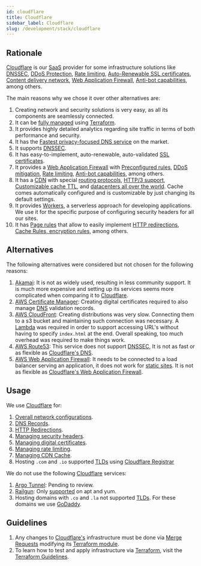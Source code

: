 ```yaml
---
id: cloudflare
title: Cloudflare
sidebar_label: Cloudflare
slug: /development/stack/cloudflare
---
```


## Rationale

[Cloudflare][CLOUDFLARE]
is our [SaaS](https://en.wikipedia.org/wiki/Software_as_a_service)
provider for some infrastructure solutions like
[DNSSEC][DNSSEC],
[DDoS Protection](https://www.cloudflare.com/ddos/),
[Rate limiting](https://www.cloudflare.com/rate-limiting/),
[Auto-Renewable SSL certificates](https://www.cloudflare.com/ssl/),
[Content delivery network](https://www.cloudflare.com/cdn/),
[Web Application Firewall][WAF],
[Anti-bot capabilities](https://blog.cloudflare.com/super-bot-fight-mode/),
among others.

The main reasons why we chose it
over other alternatives are:

1. Creating network and security solutions is very easy,
  as all its components are seamlessly connected.
1. It can be
  [fully managed](https://registry.terraform.io/providers/cloudflare/cloudflare/latest/docs)
  using [Terraform](/development/stack/terraform).
1. It provides highly detailed analytics regarding site traffic
  in terms of both performance and security.
1. It has the
  [Fastest privacy-focused DNS service](https://blog.cloudflare.com/announcing-1111/)
  on the market.
1. It supports [DNSSEC][DNSSEC].
1. It has easy-to-implement, auto-renewable, auto-validated
  [SSL certificates](https://www.cloudflare.com/ssl/).
1. It provides a
  [Web Application Firewall][WAF]
  with
  [Preconfigured rules](https://www.cloudflare.com/learning/security/threats/owasp-top-10/),
  [DDoS mitigation](https://www.cloudflare.com/learning/ddos/ddos-mitigation/),
  [Rate limiting](https://www.cloudflare.com/en-au/rate-limiting/),
  [Anti-bot capabilities](https://blog.cloudflare.com/super-bot-fight-mode/),
  among others.
1. It has a
  [CDN](https://www.cloudflare.com/cdn/)
  with special
  [routing protocols](https://www.cloudflare.com/products/argo-smart-routing/),
  [HTTP/3 support](https://blog.cloudflare.com/http3-the-past-present-and-future/),
  [Customizable cache TTL](https://support.cloudflare.com/hc/en-us/articles/218411427-What-does-edge-cache-expire-TTL-mean-#summary-of-page-rules-settings),
  and [datacenters all over the world](https://www.cloudflare.com/network/).
  Cache comes automatically configured
  and is customizable by just changing
  its default settings.
1. It provides
  [Workers](https://workers.cloudflare.com/),
  a serverless approach for developing applications.
  We use it for the specific purpose of configuring
  security headers for all our sites.
1. It has
  [Page rules](https://support.cloudflare.com/hc/en-us/articles/218411427-Understanding-and-Configuring-Cloudflare-Page-Rules-Page-Rules-Tutorial-)
  that allow to easily implement
  [HTTP redirections](https://developer.mozilla.org/en-US/docs/Web/HTTP/Redirections),
  [Cache Rules, encryption rules](https://support.cloudflare.com/hc/en-us/articles/202775670-Customizing-Cloudflare-s-cache),
  among others.

## Alternatives

The following alternatives were considered
but not chosen for the following reasons:

1. [Akamai](https://www.akamai.com/):
    It is not as widely used,
    resulting in less
    community support.
    It is much more expensive and setting up
    its services seems more complicated when
    comparing it to
    [Cloudflare][CLOUDFLARE].
1. [AWS Certificate Manager](https://aws.amazon.com/certificate-manager/):
    Creating digital certificates required to also manage
    [DNS](https://www.cloudflare.com/dns/)
    validation records.
1. [AWS CloudFront](https://aws.amazon.com/cloudfront/):
    Creating distributions was very slow.
    Connecting them to a s3 bucket and maintaining such
    connection was necessary.
    A [Lambda](https://aws.amazon.com/lambda/)
    was required in order to support accessing URL's
    without having to specify `index.html` at the end.
    Overall speaking, too much overhead was required
    to make things work.
1. [AWS Route53](https://aws.amazon.com/route53/):
    This service does not support
    [DNSSEC][DNSSEC],
    It is not as fast or as flexible as
    [Cloudflare's DNS](https://www.cloudflare.com/dns/).
1. [AWS Web Application Firewall](https://aws.amazon.com/waf/):
    It needs to be connected to a load balancer serving
    an application, it does not work for
    [static sites](https://en.wikipedia.org/wiki/Static_web_page).
    It is not as flexible as
    [Cloudflare's Web Application Firewall][WAF].

## Usage

We use [Cloudflare][CLOUDFLARE] for:

1. [Overall network configurations](https://gitlab.com/fluidattacks/product/-/blob/46f915132f8ba81b787ad9061456f2411e2b02a9/makes/applications/makes/dns/src/terraform/fluidattacks.tf#L1).
1. [DNS Records](https://gitlab.com/fluidattacks/product/-/blob/46f915132f8ba81b787ad9061456f2411e2b02a9/makes/applications/makes/dns/src/terraform/fluidattacks.tf#L79).
1. [HTTP Redirections](https://gitlab.com/fluidattacks/product/-/blob/46f915132f8ba81b787ad9061456f2411e2b02a9/makes/applications/makes/dns/src/terraform/fluidattacks.tf#L436).
1. [Managing security headers](https://gitlab.com/fluidattacks/product/-/blob/46f915132f8ba81b787ad9061456f2411e2b02a9/makes/applications/makes/dns/src/terraform/fluidattacks.tf#L481).
1. [Managing digital certificates](https://gitlab.com/fluidattacks/product/-/blob/46f915132f8ba81b787ad9061456f2411e2b02a9/makes/applications/makes/dns/src/terraform/certificates.tf).
1. [Managing rate limiting](https://gitlab.com/fluidattacks/product/-/blob/46f915132f8ba81b787ad9061456f2411e2b02a9/makes/applications/makes/dns/src/terraform/rate_limit.tf).
1. [Managing CDN Cache](https://gitlab.com/fluidattacks/product/-/blob/46f915132f8ba81b787ad9061456f2411e2b02a9/airs/deploy/production/terraform/cache.tf).
1. Hosting `.com` and `.io` supported
    [TLDs](https://www.cloudflare.com/tld-policies/)
    using
    [Cloudflare Registrar](https://www.cloudflare.com/products/registrar/)

We do not use the following
[Cloudflare][CLOUDFLARE] services:

1. [Argo Tunnel](https://www.cloudflare.com/products/argo-tunnel/):
    Pending to review.
1. [Railgun](https://www.cloudflare.com/website-optimization/railgun/):
    Only
    [supported](https://www.cloudflare.com/docs/railgun/installation.html#installation-overview)
    on apt and yum.
1. Hosting domains with `.co` and `.la` not supported
    [TLDs](https://www.cloudflare.com/tld-policies/).
    For these domains we use
    [GoDaddy](https://www.godaddy.com).

## Guidelines

1. Any changes to
    [Cloudflare's][CLOUDFLARE]
    infrastructure must be done via
    [Merge Requests](https://docs.gitlab.com/ee/user/project/merge_requests/)
    modifying its
    [Terraform module](https://gitlab.com/fluidattacks/product/-/tree/46f915132f8ba81b787ad9061456f2411e2b02a9/makes/applications/makes/dns/src/terraform).
1. To learn how to test and apply infrastructure via [Terraform](/development/stack/terraform),
    visit the
    [Terraform Guidelines](/development/stack/terraform#guidelines).

[CLOUDFLARE]: https://www.cloudflare.com/
[DNSSEC]: https://www.cloudflare.com/dns/dnssec/
[WAF]: https://www.cloudflare.com/lp/ppc/waf-x/
